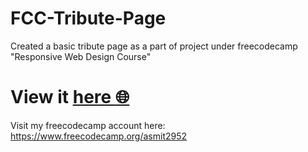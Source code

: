 # FCC-Tribute-Page

Created a basic tribute page as a part of project under freecodecamp "Responsive Web Design Course"

# View it [here :globe_with_meridians:](https://asmit2952.github.io/FCC-Tribute-Page/)

Visit my freecodecamp account here: https://www.freecodecamp.org/asmit2952
